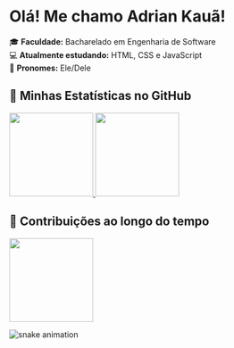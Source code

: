 <div align="1%">
  
# Olá! Me chamo Adrian Kauã!

🎓 **Faculdade:** Bacharelado em Engenharia de Software  
💻 **Atualmente estudando:** HTML, CSS e JavaScript  
🔎 **Pronomes:** Ele/Dele  

## 🌟 Minhas Estatísticas no GitHub

<a href="https://github.com/anuraghazra/github-readme-stats">
  <img height="150em" src="https://github-readme-stats.vercel.app/api?username=AdrianKoll&show_icons=true&theme=tokyonight"/>
</a>
<a href="https://github.com/anuraghazra/github-readme-stats">
  <img height="150em" src="https://github-readme-stats.vercel.app/api/top-langs/?username=AdrianKoll&layout=compact&theme=tokyonight"/>
</a>

## 🌟 Contribuições ao longo do tempo

<a href="https://git.io/streak-stats">
  <img height="150em" src="https://streak-stats.demolab.com?user=AdrianKoll&theme=tokyonight&hide_border=true"/>
</a>

![snake animation](https://github.com/<AdrianKoll>/<AdrianKoll>/blob/output/github-contribution-grid-snake2.svg)

</div>
